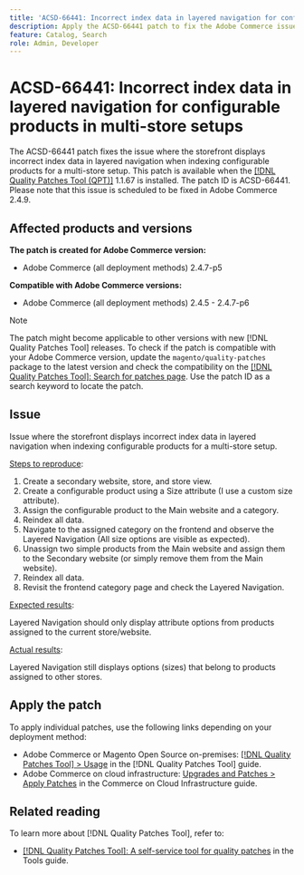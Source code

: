 ```yaml
---
title: 'ACSD-66441: Incorrect index data in layered navigation for configurable products in multi-store setups'
description: Apply the ACSD-66441 patch to fix the Adobe Commerce issue where layered Navigation display options from other stores appear incorrectly in a multi-store setup.
feature: Catalog, Search
role: Admin, Developer
---
```


# ACSD-66441: Incorrect index data in layered navigation for configurable products in multi-store setups

The ACSD-66441 patch fixes the issue where the storefront displays incorrect index data in layered navigation when indexing configurable products for a multi-store setup. This patch is available when the [[!DNL Quality Patches Tool (QPT)]](/help/tools/quality-patches-tool/quality-patches-tool-to-self-serve-quality-patches.md) 1.1.67 is installed. The patch ID is ACSD-66441. Please note that this issue is scheduled to be fixed in Adobe Commerce 2.4.9.

## Affected products and versions

**The patch is created for Adobe Commerce version:**

* Adobe Commerce (all deployment methods) 2.4.7-p5

**Compatible with Adobe Commerce versions:**

* Adobe Commerce (all deployment methods) 2.4.5 - 2.4.7-p6

>[!NOTE]
>
>The patch might become applicable to other versions with new [!DNL Quality Patches Tool] releases. To check if the patch is compatible with your Adobe Commerce version, update the `magento/quality-patches` package to the latest version and check the compatibility on the [[!DNL Quality Patches Tool]: Search for patches page](https://experienceleague.adobe.com/tools/commerce-quality-patches/index.html). Use the patch ID as a search keyword to locate the patch.

## Issue

Issue where the storefront displays incorrect index data in layered navigation when indexing configurable products for a multi-store setup.

<u>Steps to reproduce</u>:

1. Create a secondary website, store, and store view.
2. Create a configurable product using a Size attribute (I use a custom size attribute).
3. Assign the configurable product to the Main website and a category.
4. Reindex all data.
5. Navigate to the assigned category on the frontend and observe the Layered Navigation (All size options are visible as expected).
6. Unassign two simple products from the Main website and assign them to the Secondary website (or simply remove them from the Main website).
7. Reindex all data.
8. Revisit the frontend category page and check the Layered Navigation.

<u>Expected results</u>:

Layered Navigation should only display attribute options from products assigned to the current store/website.

<u>Actual results</u>:

Layered Navigation still displays options (sizes) that belong to products assigned to other stores.

## Apply the patch

To apply individual patches, use the following links depending on your deployment method:

* Adobe Commerce or Magento Open Source on-premises: [[!DNL Quality Patches Tool] > Usage](/help/tools/quality-patches-tool/usage.md) in the [!DNL Quality Patches Tool] guide.
* Adobe Commerce on cloud infrastructure: [Upgrades and Patches > Apply Patches](https://experienceleague.adobe.com/docs/commerce-cloud-service/user-guide/develop/upgrade/apply-patches.html) in the Commerce on Cloud Infrastructure guide.

## Related reading

To learn more about [!DNL Quality Patches Tool], refer to:

* [[!DNL Quality Patches Tool]: A self-service tool for quality patches](/help/tools/quality-patches-tool/quality-patches-tool-to-self-serve-quality-patches.md) in the Tools guide.